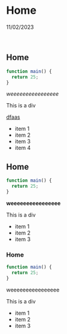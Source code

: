 # Home

11/02/2023

<br>

## Home

```js
function main() {
  return 25;
}
```

_weeeeeeeeeeeeeeee_

<div>This is a div</div>

[dfaas]()

- item 1
- item 2
- item 3
- item 4

## Home

```js
function main() {
  return 25;
}
```

**weeeeeeeeeeeeeeee**

<div>This is a div</div>

- item 1
- item 2
- item 3

### Home

```js
function main() {
  return 25;
}
```

weeeeeeeeeeeeeeee

<div>This is a div</div>

- item 1
- item 2
- item 3
